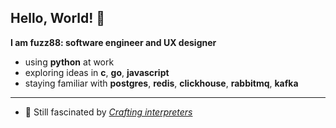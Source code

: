 ## Hello, World! 👋
[<img src="computer-illustration.png" min-width="400px" max-width="400px" width="400px" align="right" alt="Remote">]: #

<p align="left"><b>I am fuzz88: software engineer and UX designer</b></p>

- using __python__ at work
- exploring ideas in __c__, __go__, __javascript__
- staying familiar with __postgres__, __redis__, __clickhouse__, __rabbitmq__, __kafka__

---

- 🌱 Still fascinated by [*Crafting interpreters*](https://craftinginterpreters.com/a-bytecode-virtual-machine.html)

